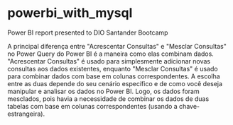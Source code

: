 # powerbi_with_mysql
Power BI report presented to DIO Santander Bootcamp

A principal diferença entre "Acrescentar Consultas" e "Mesclar Consultas" no Power Query do Power BI é a maneira como elas combinam dados. "Acrescentar Consultas" é usado para simplesmente adicionar novas consultas aos dados existentes, enquanto "Mesclar Consultas" é usado para combinar dados com base em colunas correspondentes. A escolha entre as duas depende do seu cenário específico e de como você deseja manipular e analisar os dados no Power BI. Logo, os dados foram mesclados, pois havia a necessidade de combinar os dados de duas tabelas com base em colunas correspondentes (usando a chave-estrangeira).
